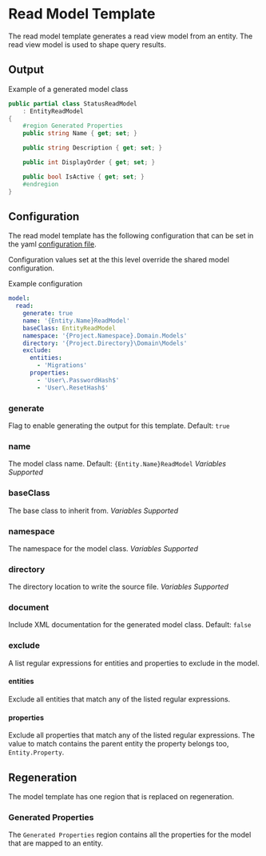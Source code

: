 # Read Model Template

The read model template generates a read view model from an entity.  The read view model is used to shape query results.

## Output

Example of a generated model class

```c#
public partial class StatusReadModel
    : EntityReadModel
{
    #region Generated Properties
    public string Name { get; set; }

    public string Description { get; set; }

    public int DisplayOrder { get; set; }

    public bool IsActive { get; set; }
    #endregion
}
```

## Configuration

The read model template has the following configuration that can be set in the yaml [configuration file](../configuration.md).

Configuration values set at the this level override the shared model configuration.

Example configuration

```YAML
model:
  read:
    generate: true
    name: '{Entity.Name}ReadModel'
    baseClass: EntityReadModel
    namespace: '{Project.Namespace}.Domain.Models'
    directory: '{Project.Directory}\Domain\Models'
    exclude:
      entities:
        - 'Migrations'
      properties:
        - 'User\.PasswordHash$'
        - 'User\.ResetHash$'
```

### generate

Flag to enable generating the output for this template.  Default: `true`

### name

The model class name. Default: `{Entity.Name}ReadModel`  *Variables Supported*

### baseClass

The base class to inherit from.  *Variables Supported*

### namespace

The namespace for the model class. *Variables Supported*

### directory

The directory location to write the source file. *Variables Supported*

### document

Include XML documentation for the generated model class.  Default: `false`

### exclude

A list regular expressions for entities and properties to exclude in the model.

#### entities

Exclude all entities that match any of the listed regular expressions.  

#### properties

Exclude all properties that match any of the listed regular expressions.  The value to match contains the parent entity the property belongs too, `Entity.Property`.

## Regeneration

The model template has one region that is replaced on regeneration.

### Generated Properties

The `Generated Properties` region contains all the properties for the model that are mapped to an entity.
